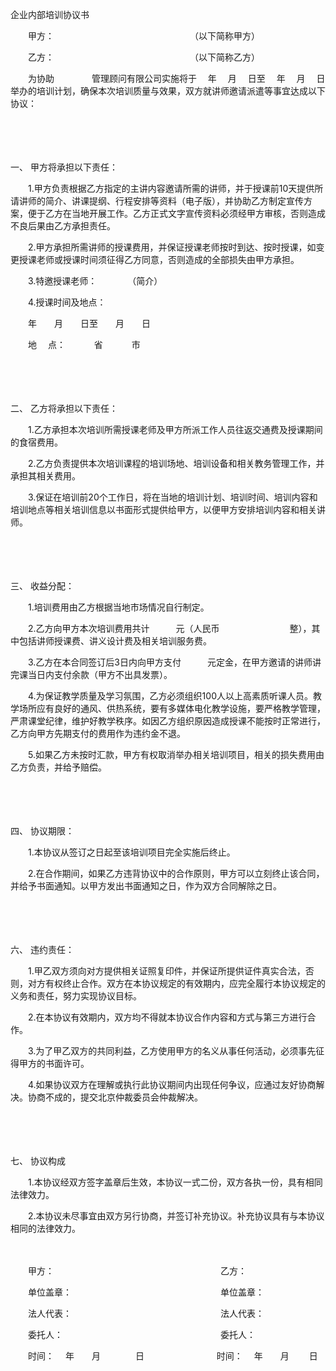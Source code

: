 



企业内部培训协议书



 

　　甲方：　　　　　　　　　　　　　　　　（以下简称甲方）

　　乙方：　　　　　　　　　　　　　　　　（以下简称乙方）　　

　　为协助　　　　 管理顾问有限公司实施将于　 年　 月　 日至　 年　 月　 日举办的培训计划，确保本次培训质量与效果，双方就讲师邀请派遣等事宜达成以下协议：

　　

　　

一、
甲方将承担以下责任：

　　1.甲方负责根据乙方指定的主讲内容邀请所需的讲师，并于授课前10天提供所请讲师的简介、讲课提纲、行程安排等资料（电子版），并协助乙方制定宣传方案，便于乙方在当地开展工作。乙方正式文字宣传资料必须经甲方审核，否则造成不良后果由乙方承担责任。

　　2.甲方承担所需讲师的授课费用，并保证授课老师按时到达、按时授课，如变更授课老师或授课时间须征得乙方同意，否则造成的全部损失由甲方承担。

　　3.特邀授课老师：　　　　（简介）

　　4.授课时间及地点：

　　年　　月　　日至　　月　　日

　　地　 点：　　　 省　　　 市

　　

　　

二、
乙方将承担以下责任：

　　1.乙方承担本次培训所需授课老师及甲方所派工作人员往返交通费及授课期间的食宿费用。

　　2.乙方负责提供本次培训课程的培训场地、培训设备和相关教务管理工作，并承担其相关费用。

　　3.保证在培训前20个工作日，将在当地的培训计划、培训时间、培训内容和培训地点等相关培训信息以书面形式提供给甲方，以便甲方安排培训内容和相关讲师。

　　

　　

三、
收益分配：

　　1.培训费用由乙方根据当地市场情况自行制定。

　　2.乙方向甲方本次培训费用共计　　　元（人民币　　　　　　　　整），其中包括讲师授课费、讲义设计费及相关培训服务费。

　　3.乙方在本合同签订后3日内向甲方支付　　　元定金，在甲方邀请的讲师讲完课当日内支付余款（甲方不出具发票）。

　　4.为保证教学质量及学习氛围，乙方必须组织100人以上高素质听课人员。教学场所应有良好的通风、供热系统，要有多媒体电化教学设施，要严格教学管理，严肃课堂纪律，维护好教学秩序。如因乙方组织原因造成授课不能按时正常进行，乙方向甲方先期支付的费用作为违约金不退。

　　5.如果乙方未按时汇款，甲方有权取消举办相关培训项目，相关的损失费用由乙方负责，并给予赔偿。

　　

　　

四、
协议期限：

　　1.本协议从签订之日起至该培训项目完全实施后终止。

　　2.在合作期间，如果乙方违背协议中的合作原则，甲方可以立刻终止该合同，并给予书面通知。以甲方发出书面通知之日，作为双方合同解除之日。

　　

　　

六、
违约责任：

　　1.甲乙双方须向对方提供相关证照复印件，并保证所提供证件真实合法，否则，对方有权终止合作。双方在本协议规定的有效期内，应完全履行本协议规定的义务和责任，努力实现协议目标。

　　2.在本协议有效期内，双方均不得就本协议合作内容和方式与第三方进行合作。

　　3.为了甲乙双方的共同利益，乙方使用甲方的名义从事任何活动，必须事先征得甲方的书面许可。

　　4.如果协议双方在理解或执行此协议期间内出现任何争议，应通过友好协商解决。协商不成的，提交北京仲裁委员会仲裁解决。

　　

　　

七、
协议构成

　　1.本协议经双方签字盖章后生效，本协议一式二份，双方各执一份，具有相同法律效力。

　　2.本协议未尽事宜由双方另行协商，并签订补充协议。补充协议具有与本协议相同的法律效力。　

　　　

　　甲方：　　　　　　　　　　　　　　　　　　　乙方：　　

　　单位盖章：　　　　　　　　　　　　　　　　　单位盖章：　　

　　法人代表：　　　　　　　　　　　　　　　　　法人代表：　　

　　委托人：　　　　　　　　　　　　　　　　　　委托人：　　

　　时间：　 年　　月　　　　日　　　　　　　　 时间：　 年　　月　　 日